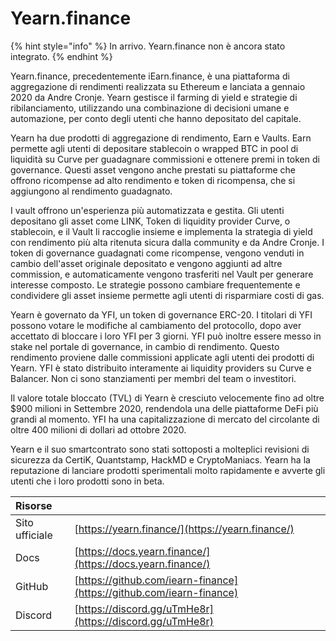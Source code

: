 # Yearn.finance

{% hint style="info" %}
In arrivo. Yearn.finance non è ancora stato integrato.
{% endhint %}

Yearn.finance, precedentemente iEarn.finance, è una piattaforma di aggregazione di rendimenti realizzata su Ethereum e lanciata a gennaio 2020 da Andre Cronje. Yearn gestisce il farming di yield e strategie di ribilanciamento, utilizzando una combinazione di decisioni umane e automazione, per conto degli utenti che hanno depositato del capitale.

Yearn ha due prodotti di aggregazione di rendimento, Earn e Vaults. Earn permette agli utenti di depositare stablecoin o wrapped BTC in pool di liquidità su Curve per guadagnare commissioni e ottenere premi in token di governance. Questi asset vengono anche prestati su piattaforme che offrono ricompense ad alto rendimento e token di ricompensa, che si aggiungono al rendimento guadagnato.

I vault offrono un'esperienza più automatizzata e gestita. Gli utenti depositano gli asset come LINK, Token di liquidity provider Curve, o stablecoin, e il Vault li raccoglie insieme e implementa la strategia di yield con rendimento più alta ritenuta sicura dalla community e da Andre Cronje. I token di governance guadagnati come ricompense, vengono venduti in cambio dell'asset originale depositato e vengono aggiunti ad altre commission, e automaticamente vengono trasferiti nel Vault per generare interesse composto. Le strategie possono cambiare frequentemente e condividere gli asset insieme permette agli utenti di risparmiare costi di gas.

Yearn è governato da YFI, un token di governance ERC-20. I titolari di YFI possono votare le modifiche al cambiamento del protocollo, dopo aver accettato di bloccare i loro YFI per 3 giorni. YFI può inoltre essere messo in stake nel portale di governance, in cambio di rendimento. Questo rendimento proviene dalle commissioni applicate agli utenti dei prodotti di Yearn. YFI è stato distribuito interamente ai liquidity providers su Curve e Balancer. Non ci sono stanziamenti per membri del team o investitori.

Il valore totale bloccato \(TVL\) di Yearn è cresciuto velocemente fino ad oltre $900 milioni in Settembre 2020, rendendola una delle piattaforme DeFi più grandi al momento. YFI ha una capitalizzazione di mercato del circolante di oltre 400 milioni di dollari ad ottobre 2020.

Yearn e il suo smartcontrato sono stati sottoposti a molteplici revisioni di sicurezza da CertiK, Quantstamp, HackMD e CryptoManiacs. Yearn ha la reputazione di lanciare prodotti sperimentali molto rapidamente e avverte gli utenti che i loro prodotti sono in beta.

| Risorse        |                                                                      |
|:-------------- |:-------------------------------------------------------------------- |
| Sito ufficiale | [https://yearn.finance/](https://yearn.finance/)                     |
| Docs           | [https://docs.yearn.finance/](https://docs.yearn.finance/)           |
| GitHub         | [https://github.com/iearn-finance](https://github.com/iearn-finance) |
| Discord        | [https://discord.gg/uTmHe8r](https://discord.gg/uTmHe8r)             |

